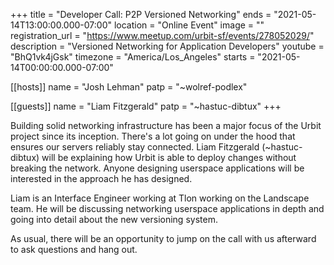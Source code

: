 +++
title = "Developer Call: P2P Versioned Networking"
ends = "2021-05-14T13:00:00.000-07:00"
location = "Online Event"
image = ""
registration_url = "https://www.meetup.com/urbit-sf/events/278052029/"
description = "Versioned Networking for Application Developers"
youtube = "BhQ1vk4jGsk"
timezone = "America/Los_Angeles"
starts = "2021-05-14T00:00:00.000-07:00"

[[hosts]]
name = "Josh Lehman"
patp = "~wolref-podlex"

[[guests]]
name = "Liam Fitzgerald"
patp = "~hastuc-dibtux"
+++

Building solid networking infrastructure has been a major focus of the Urbit project since its inception. There's a lot going on under the hood
that ensures our servers reliably stay connected. Liam Fitzgerald (~hastuc-dibtux) will be explaining how Urbit is able to deploy changes without breaking the network. Anyone designing userspace applications will be interested in the approach he has designed.

Liam is an Interface Engineer working at Tlon working on the Landscape team. He will be discussing networking userspace applications in depth and going into detail about the new versioning system.

As usual, there will be an opportunity to jump on the call with us afterward to ask questions and hang out.
